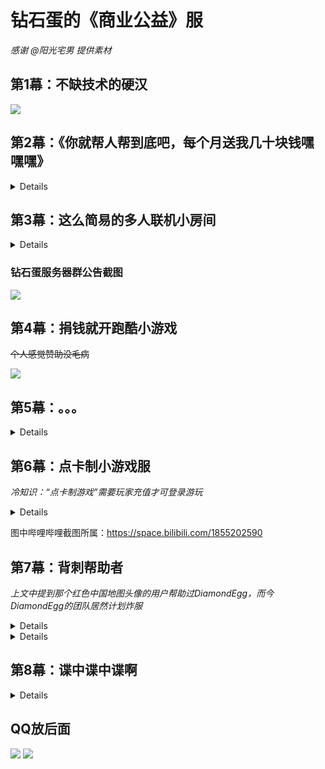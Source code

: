 # 钻石蛋的《商业公益》服

*感谢 @阳光宅男 提供素材*

## 第1幕：不缺技术的硬汉

![](/others/钻石蛋/1.jpg)

## 第2幕：《你就帮人帮到底吧，每个月送我几十块钱嘿嘿嘿》

<details>

![](/others/钻石蛋/2.jpg)

</details>

## 第3幕：这么简易的多人联机小房间

<details>

![](/others/钻石蛋/3.jpg)

</details>

### 钻石蛋服务器群公告截图

![](/others/钻石蛋/3-2.jpg)

## 第4幕：捐钱就开跑酷小游戏

~~个人感觉赞助没毛病~~

![](/others/钻石蛋/3-1.jpg)

## 第5幕：。。。

<details>

![](/others/钻石蛋/4.jpg)

![](/others/钻石蛋/4-私信截图大图.jpg)

</details>

## 第6幕：点卡制小游戏服

*冷知识：“点卡制游戏”需要玩家充值才可登录游玩*

<details>

![](/others/钻石蛋/4-1.jpg)

</details>

图中哔哩哔哩截图所属：https://space.bilibili.com/1855202590

## 第7幕：背刺帮助者

*上文中提到那个红色中国地图头像的用户帮助过DiamondEgg，而今DiamondEgg的团队居然计划炸服*

<details>

![](/others/钻石蛋/4-2.jpg)

</details>

<details>

![](/others/钻石蛋/4-3.jpg)
![](/others/钻石蛋/4-3-3.jpg)

</details>

## 第8幕：谍中谍中谍啊

<details>

![](/others/钻石蛋/4-4.jpg)

</details>

## QQ放后面

![](/others/钻石蛋/QQ.jpg)
![](/others/钻石蛋/QQ空间.jpg)